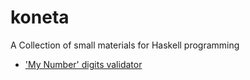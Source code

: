 # koneta
A Collection of small materials for Haskell programming

- ['My Number' digits validator](src/MyNumber/Validate.hs)
